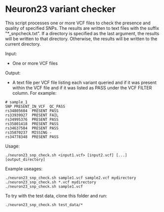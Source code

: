 # Neuron23 variant checker                               

This script processes one or more VCF files to check the presence and quality of specified SNPs. The results are written to text files with the suffix "*_snpcheck.txt". If a directory is specified as the last argument, the results will be written to that directory. Otherwise, the results will be written to the current directory.

Input:
- One or more VCF files

Output:
- A text file per VCF file listing each variant queried and if it was
present within the VCF file and if it was listed as PASS under the VCF FILTER
column. For example:

```
# sample_1
SNP	PRESENT_IN_VCF	QC_PASS
rs34805604	PRESENT	PASS
rs33939927	PRESENT	FAIL
rs34995376	PRESENT	PASS
rs35801418	PRESENT	PASS
rs34637584	PRESENT	PASS
rs35870237	MISSING	-
rs34778348	PRESENT	PASS
```

Usage:                                                                       
```
./neuron23_snp_check.sh <input1.vcf> [input2.vcf] [...] [output_directory]
```

Example useages:
```
./neuron23_snp_check.sh sample1.vcf sample2.vcf mydirectory                
./neuron23_snp_check.sh *.vcf mydirectory                                  
./neuron23_snp_check.sh sample1.vcf                                        
```                                                             

To try with the test data, clone this folder and run:
```
./neuron23_snp_check.sh test_data/*           
```






